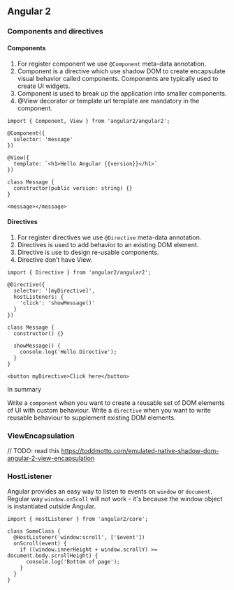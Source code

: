 ## Angular 2

### Components and directives

#### Components

1. For register component we use `@Component` meta-data annotation.
2. Component is a directive which use shadow DOM to create encapsulate visual behavior called components. Components are typically used to create UI widgets.
3. Component is used to break up the application into smaller components.
4. @View decorator or template url template are mandatory in the component.

```
import { Component, View } from 'angular2/angular2';

@Component({
  selector: 'message'
})

@View({
  template: `<h1>Hello Angular {{version}}</h1>`
})

class Message {
  constructor(public version: string) {}
}

<message></message>
```

#### Directives

1. For register directives we use `@Directive` meta-data annotation.
2. Directives is used to add behavior to an existing DOM element.
3. Directive is use to design re-usable components.
4. Directive don’t have View.

```
import { Directive } from 'angular2/angular2';

@Directive({
  selector: '[myDirective]',
  hostListeners: {
    'click': 'showMessage()'
  }
})

class Message {
  constructor() {}

  showMessage() {
    console.log('Hello Directive');
  }
}

<button myDirective>Click here</button>
```
In summary

Write a `component` when you want to create a reusable set of DOM elements of UI with custom behaviour.
Write a `directive` when you want to write reusable behaviour to supplement existing DOM elements.

### ViewEncapsulation

// TODO: read this https://toddmotto.com/emulated-native-shadow-dom-angular-2-view-encapsulation

### HostListener

Angular provides an easy way to listen to events on `window` or `document`. Regular way `window.onScoll` will not work - it's because the window object is instantiated outside Angular.

```
import { HostListener } from 'angular2/core';

class SomeClass {
  @HostListener('window:scroll', ['$event'])
  onScroll(event) {
    if ((window.innerHeight + window.scrollY) >= document.body.scrollHeight) {
      console.log('Bottom of page');
    }
  }
}

```
